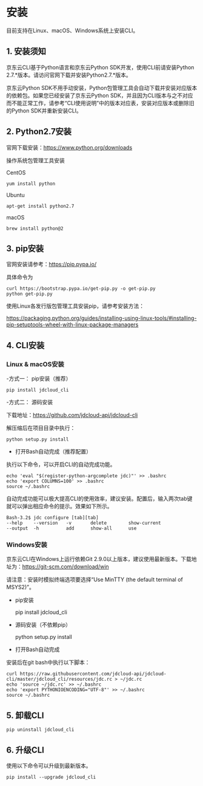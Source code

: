 
# 安装 #

目前支持在Linux、macOS、Windows系统上安装CLI。

## 1. 安装须知 ##

京东云CLI基于Python语言和京东云Python SDK开发，使用CLI前请安装Python 2.7.*版本。请访问官网下载并安装Python2.7.*版本。

京东云Python SDK不用手动安装，Python包管理工具会自动下载并安装对应版本的依赖包。如果您已经安装了京东云Python SDK，并且因为CLI版本与之不对应而不能正常工作，请参考“CLI使用说明”中的版本对应表，安装对应版本或删除旧的Python SDK并重新安装CLI。

  

## 2. Python2.7安装 ##

官网下载安装：https://www.python.org/downloads

操作系统包管理工具安装

CentOS  


	yum install python


Ubuntu


	apt-get install python2.7


macOS


	brew install python@2


## 3. pip安装 ##

官网安装请参考：https://pip.pypa.io/

具体命令为 

	curl https://bootstrap.pypa.io/get-pip.py -o get-pip.py
	python get-pip.py


使用Linux各发行版包管理工具安装pip，请参考安装方法：

https://packaging.python.org/guides/installing-using-linux-tools/#installing-pip-setuptools-wheel-with-linux-package-managers



## 4. CLI安装 ##

### Linux & macOS安装 ###

-方式一： pip安装（推荐）


	pip install jdcloud_cli


-方式二： 源码安装

下载地址：https://github.com/jdcloud-api/jdcloud-cli

解压缩后在项目目录中执行：


	python setup.py install


- 打开Bash自动完成（推荐配置）

执行以下命令，可以开启CLI的自动完成功能。


	echo 'eval "$(register-python-argcomplete jdc)"' >> .bashrc
	echo 'export COLUMNS=100' >> .bashrc
	source ~/.bashrc


自动完成功能可以极大提高CLI的使用效率，建议安装。配置后，输入两次tab键就可以弹出相应命令的提示。效果如下所示。 

	Bash-3.2$ jdc configure [tab][tab]
	--help    --version   -v       delete        show-current
	--output  -h          add      show-all      use


### Windows安装 ###

京东云CLI在Windows上运行依赖Git 2.9.0以上版本，建议使用最新版本。下载地址为：https://git-scm.com/download/win

请注意：安装时模拟终端选项要选择“Use MinTTY (the default terminal of MSYS2)”。

                                               


- pip安装


	pip install jdcloud_cli


- 源码安装（不依赖pip）


	python setup.py install


- 打开Bash自动完成

安装后在git bash中执行以下脚本：

	curl https://raw.githubusercontent.com/jdcloud-api/jdcloud-cli/master/jdcloud_cli/resources/jdc.rc > ~/jdc.rc
	echo 'source ~/jdc.rc' >> ~/.bashrc
	echo 'export PYTHONIOENCODING="UTF-8"' >> ~/.bashrc
	source ~/.bashrc


## 5. 卸载CLI ##


	pip uninstall jdcloud_cli


## 6. 升级CLI ##

使用以下命令可以升级到最新版本。

	pip install --upgrade jdcloud_cli
